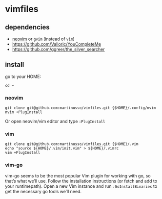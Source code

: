 # vimfiles

## dependencies

- [neovim](https://github.com/neovim/neovim) or `gvim` (instead of `vim`)
- https://github.com/Valloric/YouCompleteMe
- https://github.com/ggreer/the_silver_searcher

## install

go to your HOME:

```
cd ~
```

### neovim

```
git clone git@github.com:martinusso/vimfiles.git {$HOME}/.config/nvim
nvim +PlugInstall
```

Or open neovim/vim editor and type `:PlugInstall`

### vim

```
git clone git@github.com:martinusso/vimfiles.git {$HOME}/.vim
echo "source ${HOME}/.vim/init.vim" > ${HOME}/.vimrc
vim +PlugInstall
```


### vim-go

vim-go seems to be the most popular Vim plugin for working with go, so that’s what we’ll use. Follow the installation instructions (or fetch and add to your runtimepath). Open a new Vim instance and run `:GoInstallBinaries` to get the necessary go tools we’ll need.
